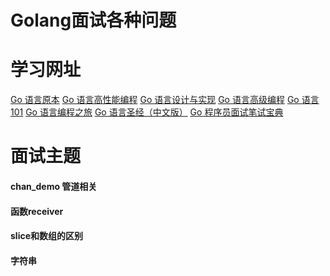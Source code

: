Golang面试各种问题
==================

# 学习网址

[Go 语言原本](https://golang.design/under-the-hood/)
[Go 语言高性能编程](https://geektutu.com/post/high-performance-go.html)
[Go 语言设计与实现](https://draveness.me/golang/)
[Go 语言高级编程](http://books.studygolang.com/advanced-go-programming-book/)
[Go 语言101](https://gfw.go101.org/)
[Go 语言编程之旅](https://golang2.eddycjy.com/)
[Go 语言圣经（中文版）](https://books.studygolang.com/gopl-zh/)
[Go 程序员面试笔试宝典](https://golang.design/go-questions/interface/receiver/)

# 面试主题

#### chan_demo 管道相关

#### 函数receiver

#### slice和数组的区别

#### 字符串
